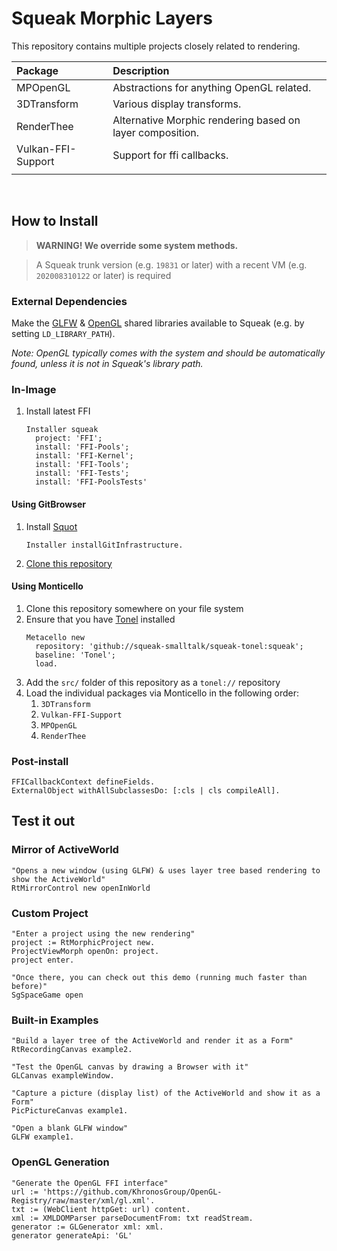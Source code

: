 # Squeak Morphic Layers
This repository contains multiple projects closely related to rendering.

| Package | Description |
| :--- | :--- |
| MPOpenGL | Abstractions for anything OpenGL related. |
| 3DTransform | Various display transforms. |
| RenderThee | Alternative Morphic rendering based on layer composition. |
| Vulkan-FFI-Support | Support for ffi callbacks. |
| | |
<br>

## How to Install
> **WARNING! We override some system methods.**

> A Squeak trunk version (e.g. `19831` or later) with a recent VM (e.g. `202008310122` or later) is required

### External Dependencies
Make the [GLFW] & [OpenGL] shared libraries available to Squeak (e.g. by setting `LD_LIBRARY_PATH`).

*Note: OpenGL typically comes with the system and should be automatically found, unless it is not in Squeak's library path.*

### In-Image
1. Install latest FFI
    ```smalltalk
    Installer squeak
      project: 'FFI';
      install: 'FFI-Pools';
      install: 'FFI-Kernel';
      install: 'FFI-Tools';
      install: 'FFI-Tests';
      install: 'FFI-PoolsTests'
    ```

#### Using GitBrowser
1. Install [Squot]
    ```smalltalk
    Installer installGitInfrastructure.
    ```
2. [Clone this repository](https://github.com/hpi-swa/Squot#getting-started-with-an-existing-remote-project)

#### Using Monticello
1. Clone this repository somewhere on your file system
2. Ensure that you have [Tonel] installed
    ```smalltalk
    Metacello new
      repository: 'github://squeak-smalltalk/squeak-tonel:squeak';
      baseline: 'Tonel';
      load.
    ```
3. Add the `src/` folder of this repository as a `tonel://` repository
4. Load the individual packages via Monticello in the following order:
    1. `3DTransform`
    2. `Vulkan-FFI-Support`
    3. `MPOpenGL`
    4. `RenderThee`

### Post-install
```smalltalk
FFICallbackContext defineFields.
ExternalObject withAllSubclassesDo: [:cls | cls compileAll].
```


## Test it out
### Mirror of ActiveWorld
```smalltalk
"Opens a new window (using GLFW) & uses layer tree based rendering to show the ActiveWorld"
RtMirrorControl new openInWorld
```

### Custom Project
```smalltalk
"Enter a project using the new rendering"
project := RtMorphicProject new.
ProjectViewMorph openOn: project.
project enter.

"Once there, you can check out this demo (running much faster than before)"
SgSpaceGame open
```

### Built-in Examples
```smalltalk
"Build a layer tree of the ActiveWorld and render it as a Form"
RtRecordingCanvas example2.

"Test the OpenGL canvas by drawing a Browser with it"
GLCanvas exampleWindow.

"Capture a picture (display list) of the ActiveWorld and show it as a Form"
PicPictureCanvas example1.

"Open a blank GLFW window"
GLFW example1.
```

### OpenGL Generation
```smalltalk
"Generate the OpenGL FFI interface"
url := 'https://github.com/KhronosGroup/OpenGL-Registry/raw/master/xml/gl.xml'.
txt := (WebClient httpGet: url) content.
xml := XMLDOMParser parseDocumentFrom: txt readStream.
generator := GLGenerator xml: xml.
generator generateApi: 'GL'
```

<!-- Reference -->
[Metacello]: https://github.com/Metacello/metacello
[Tonel]: https://github.com/squeak-smalltalk/squeak-tonel
[GLFW]: https://www.glfw.org/download.html
[OpenGL]: https://www.khronos.org/opengl/wiki/Getting_Started#Downloading_OpenGL
[Squot]: https://github.com/hpi-swa/Squot